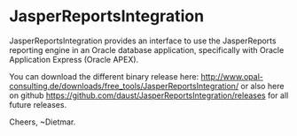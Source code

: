# JasperReportsIntegration
JasperReportsIntegration provides an interface to use the JasperReports reporting engine in an Oracle database application, specifically with Oracle Application Express (Oracle APEX).

You can download the different binary release here: http://www.opal-consulting.de/downloads/free_tools/JasperReportsIntegration/
or also here on github https://github.com/daust/JasperReportsIntegration/releases for all future releases. 

Cheers, 
~Dietmar. 
